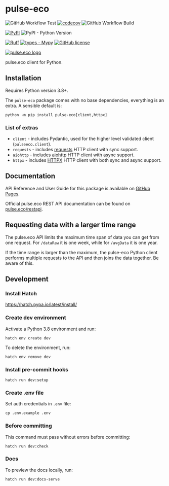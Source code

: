 # pulse-eco

![GitHub Workflow Test](https://github.com/martinkozle/pulse-eco/actions/workflows/test.yml/badge.svg)
[![codecov](https://codecov.io/gh/martinkozle/pulse-eco/branch/main/graph/badge.svg)](https://codecov.io/gh/martinkozle/pulse-eco)
![GitHub Workflow Build](https://github.com/martinkozle/pulse-eco/actions/workflows/build.yml/badge.svg)

[![PyPI](https://img.shields.io/pypi/v/pulse-eco?logo=pypi&label=PyPI&logoColor=gold)](https://pypi.org/project/pulse-eco)
![PyPI - Python Version](https://img.shields.io/pypi/pyversions/pulse-eco)

[![Ruff](https://img.shields.io/endpoint?url=https://raw.githubusercontent.com/astral-sh/ruff/main/assets/badge/v2.json)](https://github.com/astral-sh/ruff)
[![types - Mypy](https://img.shields.io/badge/types-Mypy-blue.svg)](https://github.com/ambv/black)
[![GitHub license](https://img.shields.io/github/license/martinkozle/pulse-eco)](https://github.com/martinkozle/pulse-eco/blob/main/LICENSE)

[![pulse.eco logo](https://pulse.eco/img/pulse-logo-horizontal.svg)](https://pulse.eco)

pulse.eco client for Python.

## Installation

Requires Python version 3.8+.

The `pulse-eco` package comes with no base dependencies, everything is an extra. A sensible default is:

```console
python -m pip install pulse-eco[client,httpx]
```

### List of extras

- `client` - includes Pydantic, used for the higher level validated client (`pulseeco.client`).
- `requests` - includes [requests](https://requests.readthedocs.io/en/latest/) HTTP client with sync support.
- `aiohttp` - includes [aiohttp](https://docs.aiohttp.org/en/stable/) HTTP client with async support.
- `httpx` - includes [HTTPX](https://www.python-httpx.org/) HTTP client with both sync and async support.

## Documentation

API Reference and User Guide for this package is available on [GitHub Pages](https://martinkozle.github.io/pulse-eco/).

Official pulse.eco REST API documentation can be found on [pulse.eco/restapi](https://pulse.eco/restapi).

## Requesting data with a larger time range

The pulse.eco API limits the maximum time span of data you can get from one request.
For `/dataRaw` it is one week, while for `/avgData` it is one year.

If the time range is larger than the maximum, the pulse-eco Python client performs multiple requests to the API and then joins the data together. Be aware of this.

## Development

### Install Hatch

<https://hatch.pypa.io/latest/install/>

### Create dev environment

Activate a Python 3.8 environment and run:

```console
hatch env create dev
```

To delete the environment, run:

```console
hatch env remove dev
```

### Install pre-commit hooks

```console
hatch run dev:setup
```

### Create .env file

Set auth credentials in `.env` file:

```console
cp .env.example .env
```

### Before committing

This command must pass without errors before committing:

```console
hatch run dev:check
```

### Docs

To preview the docs locally, run:

```console
hatch run dev:docs-serve
```
